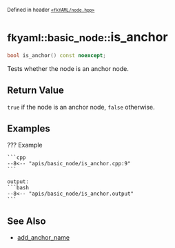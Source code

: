 <small>Defined in header [`<fkYAML/node.hpp>`](https://github.com/fktn-k/fkYAML/blob/develop/include/fkYAML/node.hpp)</small>

# <small>fkyaml::basic_node::</small>is_anchor

```cpp
bool is_anchor() const noexcept;
```

Tests whether the node is an anchor node.  

## **Return Value**

`true` if the node is an anchor node, `false` otherwise.  

## **Examples**

??? Example

    ```cpp
    --8<-- "apis/basic_node/is_anchor.cpp:9"
    ```

    output:
    ```bash
    --8<-- "apis/basic_node/is_anchor.output"
    ```

## **See Also**

* [add_anchor_name](add_anchor_name.md)
